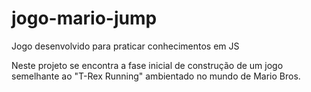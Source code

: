 # jogo-mario-jump
Jogo desenvolvido para praticar conhecimentos em JS

Neste projeto se encontra a fase inicial de construção de um jogo semelhante ao "T-Rex Running" ambientado no mundo de Mario Bros.
